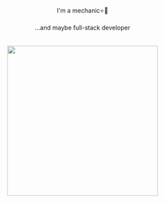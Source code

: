 <div align="center">I'm a mechanic⭐🤖</div>
<br/>
<div align="center">...and maybe full-stack developer</div>
<br/><br/>
<div align="center">
  <img src="https://media1.tenor.com/m/B-FTHsp-V20AAAAC/bh187-secret-life-of-pets.gif" align="center" height="350" />
</div>











<!--
- 🔭 I’m currently working on ...
- 🌱 I’m currently learning ...
- 👯 I’m looking to collaborate on ...
- 🤔 I’m looking for help with ...
- 💬 Ask me about ...
- 📫 How to reach me: ...
- 😄 Pronouns: ...
- ⚡ Fun fact: ...
-->
